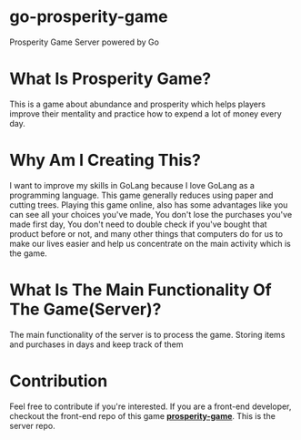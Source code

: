 # go-prosperity-game
Prosperity Game Server powered by Go

# What Is Prosperity Game?
This is a game about abundance and prosperity which helps players improve their mentality and practice how to expend a lot of money every day.

# Why Am I Creating This?
I want to improve my skills in GoLang because I love GoLang as a programming language. This game generally reduces using paper and cutting trees. Playing this game online, also has some advantages like you can see all your choices you've made, You don't lose the purchases you've made first day, You don't need to double check if you've bought that product before or not, and many other things that computers do for us to make our lives easier and help us concentrate on the main activity which is the game.

# What Is The Main Functionality Of The Game(Server)?
The main functionality of the server is to process the game. Storing items and purchases in days and keep track of them

# Contribution
Feel free to contribute if you're interested. If you are a front-end developer, checkout the front-end repo of this game **[prosperity-game](#)**. This is the server repo.
